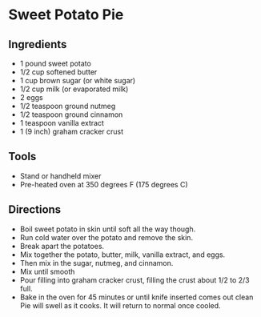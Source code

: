 # Sweet Potato Pie

## Ingredients 
* 1 pound sweet potato
* 1/2 cup softened butter
* 1 cup brown sugar (or white sugar)
* 1/2 cup milk (or evaporated milk)
* 2 eggs
* 1/2 teaspoon ground nutmeg
* 1/2 teaspoon ground cinnamon
* 1 teaspoon vanilla extract 
* 1 (9 inch) graham cracker crust

## Tools
* Stand or handheld mixer
* Pre-heated oven at 350 degrees F (175 degrees C)

## Directions 
* Boil sweet potato in skin until soft all the way though. 
* Run cold water over the potato and remove the skin.
* Break apart the potatoes. 
* Mix together the potato, butter, milk, vanilla extract, and eggs.
* Then mix in the sugar, nutmeg, and cinnamon.
* Mix until smooth 
* Pour filling into graham cracker crust, filling the crust about 1/2 to 2/3 full.
* Bake in the oven for 45 minutes or until knife inserted comes out clean
  Pie will swell as it cooks. It will return to normal once cooled.

